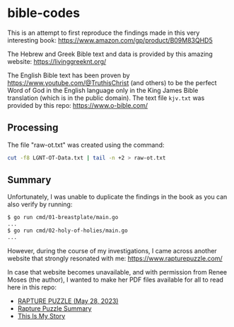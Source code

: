 # bible-codes

This is an attempt to first reproduce the findings made in this very interesting book:
https://www.amazon.com/gp/product/B09M83QHD5

The Hebrew and Greek Bible text and data is provided by this amazing website:
https://livinggreeknt.org/

The English Bible text has been proven by https://www.youtube.com/@TruthisChrist
(and others) to be the perfect Word of God in the English language only
in the King James Bible translation (which is in the public domain). The text
file `kjv.txt` was provided by this repo: https://www.o-bible.com/

## Processing

The file "raw-ot.txt" was created using the command:

```bash
cut -f8 LGNT-OT-Data.txt | tail -n +2 > raw-ot.txt
```

## Summary

Unfortunately, I was unable to duplicate the findings in the book
as you can also verify by running:

```bash
$ go run cmd/01-breastplate/main.go
...
$ go run cmd/02-holy-of-holies/main.go
...
```

However, during the course of my investigations, I came across another
website that strongly resonated with me: https://www.rapturepuzzle.com/

In case that website becomes unavailable, and with permission from
Renee Moses (the author), I wanted to make her PDF
files available for all to read here in this repo:

* [RAPTURE PUZZLE (May 28, 2023)](RAPTURE%20PUZZLE%20(May%2028%2C%202023).pdf)
* [Rapture Puzzle Summary](Rapture%20Puzzle%20Summary.pdf)
* [This Is My Story](This%20Is%20My%20Story.pdf)
